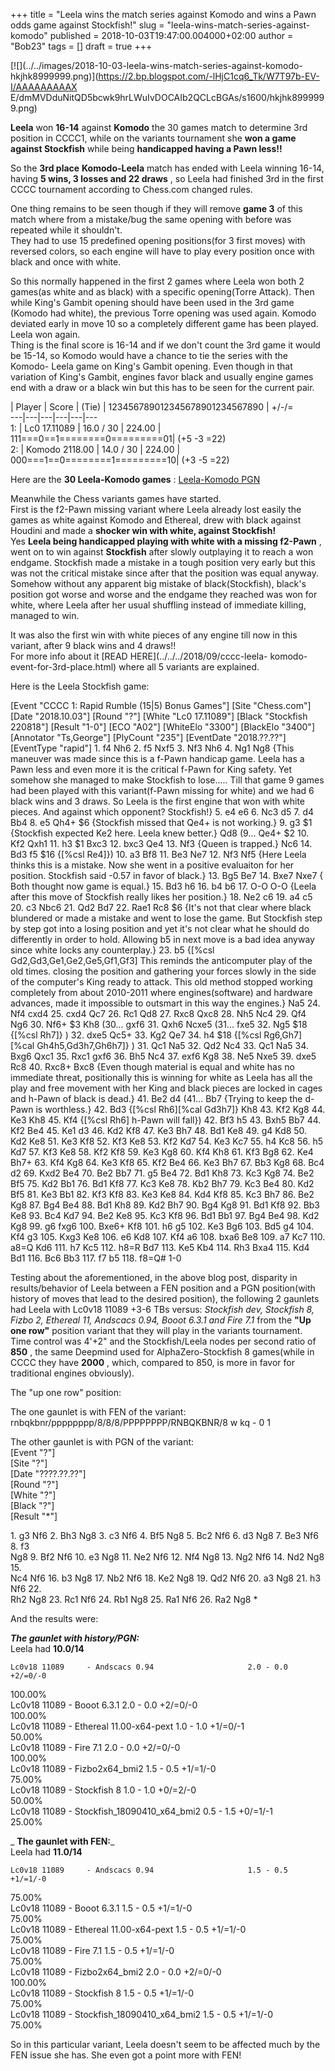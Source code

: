 +++
title = "Leela wins the match series against Komodo and wins a Pawn odds game against Stockfish!"
slug = "leela-wins-match-series-against-komodo"
published = 2018-10-03T19:47:00.004000+02:00
author = "Bob23"
tags = []
draft = true
+++

[![](../../images/2018-10-03-leela-wins-match-series-against-komodo-
hkjhk8999999.png)](https://2.bp.blogspot.com/-lHjC1cq6_Tk/W7T97b-EV-I/AAAAAAAAAX
E/dmMVDduNitQD5bcwk9hrLWuIvDOCAIb2QCLcBGAs/s1600/hkjhk8999999.png)

**Leela** won **16-14** against **Komodo** the 30 games match to determine 3rd
position in CCCC1, while on the variants tournament she **won a game against
Stockfish** while being **handicapped having a Pawn less!!**

So the **3rd place** **Komodo-Leela** match has ended with Leela winning
16-14, having **5 wins, 3 losses and 22 draws** , so Leela had finished 3rd in
the first CCCC tournament according to Chess.com changed rules.

One thing remains to be seen though if they will remove **game 3** of this
match where from a mistake/bug the same opening with before was repeated while
it shouldn't.  
They had to use 15 predefined opening positions(for 3 first moves) with
reversed colors, so each engine will have to play every position once with
black and once with white.

So this normally happened in the first 2 games where Leela won both 2 games(as
white and as black) with a specific opening(Torre Attack). Then while King's
Gambit opening should have been used in the 3rd game (Komodo had white), the
previous Torre opening was used again. Komodo deviated early in move 10 so a
completely different game has been played. Leela won again.  
Thing is the final score is 16-14 and if we don't count the 3rd game it would
be 15-14, so Komodo would have a chance to tie the series with the Komodo-
Leela game on King's Gambit opening. Even though in that variation of King's
Gambit, engines favor black and usually engine games end with a draw or a
black win but this has to be seen for the current pair.

| Player | Score  | (Tie)  | 123456789012345678901234567890 | +/-/=  
---|---|---|---|---|---  
1: | Lc0 17.11089 | 16.0 / 30 | 224.00  | 111===0==1========0=========01| (+5
-3 =22)  
2: | Komodo 2118.00 | 14.0 / 30 | 224.00  | 000===1==0========1=========10|
(+3 -5 =22)

Here are the **30 Leela-Komodo games** : [Leela-Komodo
PGN](https://georgemj23.000webhostapp.com/KomodoLeela-30-Bonus-games.pgn)

Meanwhile the Chess variants games have started.  
First is the f2-Pawn missing variant where Leela already lost easily the games
as white against Komodo and Ethereal, drew with black against Houdini and made
a **shocker win with white, against Stockfish!**  
Yes **Leela being handicapped playing with white with a missing f2-Pawn** ,
went on to win against **Stockfish** after slowly outplaying it to reach a won
endgame. Stockfish made a mistake in a tough position very early but this was
not the critical mistake since after that the position was equal anyway.
Somehow without any apparent big mistake of black(Stockfish), black's position
got worse and worse and the endgame they reached was won for white, where
Leela after her usual shuffling instead of immediate killing, managed to win.

It was also the first win with white pieces of any engine till now in this
variant, after 9 black wins and 4 draws!!  
For more info about it [READ HERE](../../../2018/09/cccc-leela-
komodo-event-for-3rd-place.html) where all 5 variants are explained.

Here is the Leela Stockfish game:

[Event "CCCC 1: Rapid Rumble (15|5) Bonus Games"] [Site "Chess.com"] [Date
"2018.10.03"] [Round "?"] [White "Lc0 17.11089"] [Black "Stockfish 220818"]
[Result "1-0"] [ECO "A02"] [WhiteElo "3300"] [BlackElo "3400"] [Annotator
"Ts,George"] [PlyCount "235"] [EventDate "2018.??.??"] [EventType "rapid"] 1.
f4 Nh6 2. f5 Nxf5 3. Nf3 Nh6 4. Ng1 Ng8 {This maneuver was made since this is
a f-Pawn handicap game. Leela has a Pawn less and even more it is the critical
f-Pawn for King safety. Yet somehow she managed to make Stockfish to lose.....
Till that game 9 games had been played with this variant(f-Pawn missing for
white) and we had 6 black wins and 3 draws. So Leela is the first engine that
won with white pieces. And against which opponent? Stockfish!} 5. e4 e6 6. Nc3
d5 7. d4 Bb4 8. e5 Qh4+ $6 {Stockfish missed that Qe4+ is not working.} 9. g3
$1 {Stockfish expected Ke2 here. Leela knew better.} Qd8 (9... Qe4+ $2 10. Kf2
Qxh1 11. h3 $1 Bxc3 12. bxc3 Qe4 13. Nf3 {Queen is trapped.} Nc6 14. Bd3 f5
$16 {[%csl Re4]}) 10. a3 Bf8 11. Be3 Ne7 12. Nf3 Nf5 {Here Leela thinks this
is a mistake. Now she went in a positive evaluaiton for her position.
Stockfish said -0.57 in favor of black.} 13. Bg5 Be7 14. Bxe7 Nxe7 { Both
thought now game is equal.} 15. Bd3 h6 16. b4 b6 17. O-O O-O {Leela after this
move of Stockfish really likes her position.} 18. Ne2 c6 19. a4 c5 20. c3 Nbc6
21. Qd2 Bd7 22. Rae1 Rc8 $6 {It's not that clear where black blundered or made
a mistake and went to lose the game. But Stockfish step by step got into a
losing position and yet it's not clear what he should do differently in order
to hold. Allowing b5 in next move is a bad idea anyway since white locks any
counterplay.} 23. b5 {[%csl Gd2,Gd3,Ge1,Ge2,Ge5,Gf1,Gf3] This reminds the
anticomputer play of the old times. closing the position and gathering your
forces slowly in the side of the computer's King ready to attack. This old
method stopped working completely from about 2010-2011 where engines(software)
and hardware advances, made it impossible to outsmart in this way the
engines.} Na5 24. Nf4 cxd4 25. cxd4 Qc7 26. Rc1 Qd8 27. Rxc8 Qxc8 28. Nh5 Nc4
29. Qf4 Ng6 30. Nf6+ $3 Kh8 (30... gxf6 31. Qxh6 Ncxe5 (31... fxe5 32. Ng5 $18
{[%csl Rh7]} ) 32. dxe5 Qc5+ 33. Kg2 Qe7 34. h4 $18 {[%csl Rg6,Gh7][%cal
Gh4h5,Gd3h7,Gh6h7]} ) 31. Qc1 Na5 32. Qd2 Nc4 33. Qc1 Na5 34. Bxg6 Qxc1 35.
Rxc1 gxf6 36. Bh5 Nc4 37. exf6 Kg8 38. Ne5 Nxe5 39. dxe5 Rc8 40. Rxc8+ Bxc8
{Even though material is equal and white has no immediate threat, positionally
this is winning for white as Leela has all the play and free movement with her
King and black pieces are locked in cages and h-Pawn of black is dead.} 41.
Be2 d4 (41... Bb7 {Trying to keep the d-Pawn is worthless.} 42. Bd3 {[%csl
Rh6][%cal Gd3h7]} Kh8 43. Kf2 Kg8 44. Ke3 Kh8 45. Kf4 {[%csl Rh6] h-Pawn will
fall}) 42. Bf3 h5 43. Bxh5 Bb7 44. Kf2 Be4 45. Ke1 d3 46. Kd2 Kf8 47. Ke3 Bh7
48. Bd1 Ke8 49. g4 Kd8 50. Kd2 Ke8 51. Ke3 Kf8 52. Kf3 Ke8 53. Kf2 Kd7 54. Ke3
Kc7 55. h4 Kc8 56. h5 Kd7 57. Kf3 Ke8 58. Kf2 Kf8 59. Ke3 Kg8 60. Kf4 Kh8 61.
Kf3 Bg8 62. Ke4 Bh7+ 63. Kf4 Kg8 64. Ke3 Kf8 65. Kf2 Be4 66. Ke3 Bh7 67. Bb3
Kg8 68. Bc4 d2 69. Kxd2 Be4 70. Be2 Bb7 71. g5 Be4 72. Bd1 Kh8 73. Kc3 Kg8 74.
Be2 Bf5 75. Kd2 Bb1 76. Bd1 Kf8 77. Kc3 Ke8 78. Kb2 Bh7 79. Kc3 Be4 80. Kd2
Bf5 81. Ke3 Bb1 82. Kf3 Kf8 83. Ke3 Ke8 84. Kd4 Kf8 85. Kc3 Bh7 86. Be2 Kg8
87. Bg4 Be4 88. Bd1 Kh8 89. Kd2 Bh7 90. Bg4 Kg8 91. Bd1 Kf8 92. Bb3 Ke8 93.
Bc4 Kd7 94. Be2 Ke8 95. Kc3 Kf8 96. Bd1 Bb1 97. Bg4 Be4 98. Kd2 Kg8 99. g6
fxg6 100. Bxe6+ Kf8 101. h6 g5 102. Ke3 Bg6 103. Bd5 g4 104. Kf4 g3 105. Kxg3
Ke8 106. e6 Kd8 107. Kf4 a6 108. bxa6 Be8 109. a7 Kc7 110. a8=Q Kd6 111. h7
Kc5 112. h8=R Bd7 113. Ke5 Kb4 114. Rh3 Bxa4 115. Kd4 Bd1 116. Bc6 Bb3 117. f7
b5 118. f8=Q# 1-0

Testing about the aforementioned, in the above blog post, disparity in
results/behavior of Leela between a FEN position and a PGN position(with
history of moves that lead to the desired position), the following 2 gaunlets
had Leela with Lc0v18 11089 +3-6 TBs versus: _Stockfish dev, Stockfish 8,
Fizbo 2, Ethereal 11, Andscacs 0.94, Booot 6.3.1 and Fire 7.1_ from the **"Up
one row"** position variant that they will play in the variants tournament.  
Time control was 4'+2" and the Stockfish/Leela nodes per second ratio of
**850** , the same Deepmind used for AlphaZero-Stockfish 8 games(while in CCCC
they have **2000** , which, compared to 850, is more in favor for traditional
engines obviously).

The "up one row" position:

The one gaunlet is with FEN of the variant:  
rnbqkbnr/pppppppp/8/8/8/PPPPPPPP/RNBQKBNR/8 w kq - 0 1

The other gaunlet is with PGN of the variant:  
[Event "?"]  
[Site "?"]  
[Date "????.??.??"]  
[Round "?"]  
[White "?"]  
[Black "?"]  
[Result "*"]

1\. g3 Nf6 2. Bh3 Ng8 3. c3 Nf6 4. Bf5 Ng8 5. Bc2 Nf6 6. d3 Ng8 7. Be3 Nf6 8.
f3  
Ng8 9. Bf2 Nf6 10. e3 Ng8 11. Ne2 Nf6 12. Nf4 Ng8 13. Ng2 Nf6 14. Nd2 Ng8 15.  
Nc4 Nf6 16. b3 Ng8 17. Nb2 Nf6 18. Ke2 Ng8 19. Qd2 Nf6 20. a3 Ng8 21. h3 Nf6
22.  
Rh2 Ng8 23. Rc1 Nf6 24. Rb1 Ng8 25. Ra1 Nf6 26. Ra2 Ng8 *

And the results were:

_**The gaunlet with history/PGN:**_  
Leela had **10.0/14**

    Lc0v18 11089     - Andscacs 0.94                     2.0 - 0.0    +2/=0/-0  
  100.00%  
    Lc0v18 11089     - Booot 6.3.1                       2.0 - 0.0    +2/=0/-0  
  100.00%  
    Lc0v18 11089     - Ethereal 11.00-x64-pext           1.0 - 1.0    +1/=0/-1  
  50.00%  
    Lc0v18 11089     - Fire 7.1                          2.0 - 0.0    +2/=0/-0  
  100.00%  
    Lc0v18 11089     - Fizbo2x64_bmi2                    1.5 - 0.5    +1/=1/-0  
  75.00%  
    Lc0v18 11089     - Stockfish 8                       1.0 - 1.0    +0/=2/-0  
  50.00%  
    Lc0v18 11089     - Stockfish_18090410_x64_bmi2       0.5 - 1.5    +0/=1/-1  
  25.00%

 _ **The gaunlet with FEN:**_  
Leela had **11.0/14**

    Lc0v18 11089     - Andscacs 0.94                     1.5 - 0.5    +1/=1/-0  
  75.00%  
    Lc0v18 11089     - Booot 6.3.1                       1.5 - 0.5    +1/=1/-0  
  75.00%  
    Lc0v18 11089     - Ethereal 11.00-x64-pext           1.5 - 0.5    +1/=1/-0  
  75.00%  
    Lc0v18 11089     - Fire 7.1                          1.5 - 0.5    +1/=1/-0  
  75.00%  
    Lc0v18 11089     - Fizbo2x64_bmi2                    2.0 - 0.0    +2/=0/-0  
  100.00%  
    Lc0v18 11089     - Stockfish 8                       1.5 - 0.5    +1/=1/-0  
  75.00%  
    Lc0v18 11089     - Stockfish_18090410_x64_bmi2       1.5 - 0.5    +1/=1/-0  
  75.00%

So in this particular variant, Leela doesn't seem to be affected much by the
FEN issue she has. She even got a point more with FEN!
